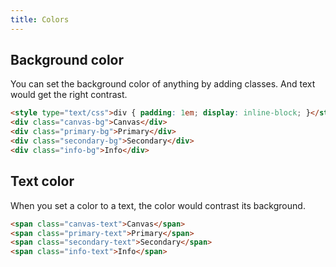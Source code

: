 ```yaml
---
title: Colors
---
```


## Background color

You can set the background color of anything by adding classes. And text would get the right contrast.

```HTML
<style type="text/css">div { padding: 1em; display: inline-block; }</style>
<div class="canvas-bg">Canvas</div>
<div class="primary-bg">Primary</div>
<div class="secondary-bg">Secondary</div>
<div class="info-bg">Info</div>
```

## Text color

When you set a color to a text, the color would contrast its background.

```HTML
<span class="canvas-text">Canvas</span>
<span class="primary-text">Primary</span>
<span class="secondary-text">Secondary</span>
<span class="info-text">Info</span>
```
